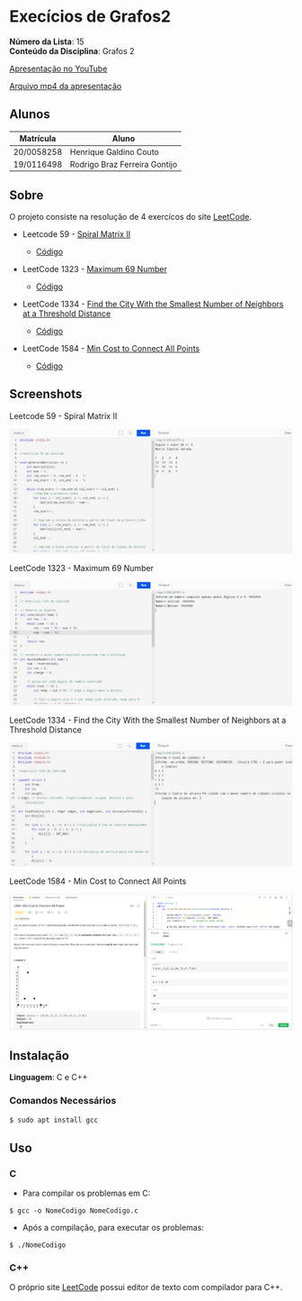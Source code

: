 # Execícios de Grafos2

**Número da Lista**: 15<br>
**Conteúdo da Disciplina**: Grafos 2<br>

[Apresentação no YouTube](https://www.youtube.com/watch?v=gTahHfxlTv4)

[Arquivo mp4 da apresentação](apresentacao-grafos2.mp4)

## Alunos
|Matrícula | Aluno |
| -- | -- |
| 20/0058258  |  Henrique Galdino Couto |
| 19/0116498  |  Rodrigo Braz Ferreira Gontijo |

## Sobre 
O projeto consiste na resolução de 4 exercícos do site [LeetCode](https://leetcode.com/problemset/all/).

* Leetcode 59 - [Spiral Matrix II](https://leetcode.com/problems/spiral-matrix-ii/)
    * [Código](/Spiral-Matrix-II/59.c) 
    
* LeetCode 1323 - [Maximum 69 Number](https://leetcode.com/problems/maximum-69-number/)
    * [Código](/Maximum-69-Number/1323.c) 
    
* LeetCode 1334 - [Find the City With the Smallest Number of Neighbors at a Threshold Distance](https://leetcode.com/problems/find-the-city-with-the-smallest-number-of-neighbors-at-a-threshold-distance/)
    * [Código](/Find-the-City-With-the-Smallest-Number-of-Neighbors-at-a-Threshold-Distance/1334.c) 

* LeetCode 1584 - [Min Cost to Connect All Points](https://leetcode.com/problems/min-cost-to-connect-all-points/)
    * [Código](/Min-Cost-to-Connect-All-Points/1584.cpp) 

## Screenshots
Leetcode 59 - Spiral Matrix II<br>

![image](/assets/59.jpeg)
  
LeetCode 1323 - Maximum 69 Number<br>

![image](/assets/1323.jpeg)

LeetCode 1334 - Find the City With the Smallest Number of Neighbors at a Threshold Distance<br>

![image](/assets/1334.jpeg)

LeetCode 1584 - Min Cost to Connect All Points<br>

![image](/assets/1584.png)

## Instalação 
**Linguagem**: C e C++<br>

### **Comandos Necessários**
```
$ sudo apt install gcc
```
## Uso 
### C

* Para compilar os problemas em C:
```
$ gcc -o NomeCodigo NomeCodigo.c
```
* Após a compilação, para executar os problemas:
```
$ ./NomeCodigo
```

### C++

O próprio site [LeetCode](https://leetcode.com/problemset/all/) possui editor de texto com compilador para C++.
